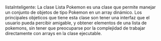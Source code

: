 listaInteligente:
La clase Lista Pokemon es una clase que permite manejar un conjunto de objetos de tipo Pokemon en un array dinámico. Los principales objeticos que tiene esta clase son tener una interfaz que el usuario pueda percibir amigable, y obtener elementos de una lista de pokemons, sin tener que preocuparse por la complejidad de trabajar directamente con arrays en la clase ejecutable.

